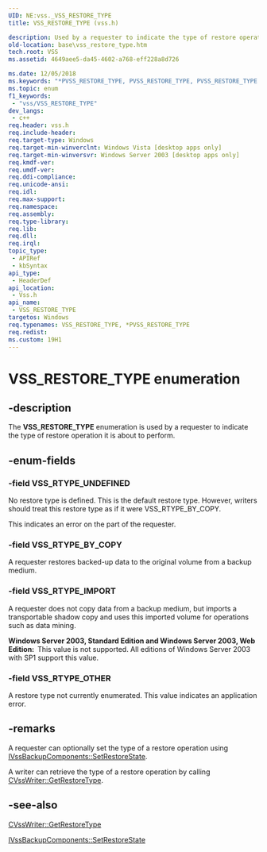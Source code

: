 ```yaml
---
UID: NE:vss._VSS_RESTORE_TYPE
title: VSS_RESTORE_TYPE (vss.h)

description: Used by a requester to indicate the type of restore operation it is about to perform.
old-location: base\vss_restore_type.htm
tech.root: VSS
ms.assetid: 4649aee5-da45-4602-a768-eff228a8d726

ms.date: 12/05/2018
ms.keywords: "*PVSS_RESTORE_TYPE, PVSS_RESTORE_TYPE, PVSS_RESTORE_TYPE enumeration pointer [VSS], VSS_RESTORE_TYPE, VSS_RESTORE_TYPE enumeration [VSS], VSS_RTYPE_BY_COPY, VSS_RTYPE_IMPORT, VSS_RTYPE_OTHER, VSS_RTYPE_UNDEFINED, _win32_vss_restore_type, base.vss_restore_type, vss/PVSS_RESTORE_TYPE, vss/VSS_RESTORE_TYPE, vss/VSS_RTYPE_BY_COPY, vss/VSS_RTYPE_IMPORT, vss/VSS_RTYPE_OTHER, vss/VSS_RTYPE_UNDEFINED"
ms.topic: enum
f1_keywords: 
 - "vss/VSS_RESTORE_TYPE"
dev_langs:
 - c++
req.header: vss.h
req.include-header: 
req.target-type: Windows
req.target-min-winverclnt: Windows Vista [desktop apps only]
req.target-min-winversvr: Windows Server 2003 [desktop apps only]
req.kmdf-ver: 
req.umdf-ver: 
req.ddi-compliance: 
req.unicode-ansi: 
req.idl: 
req.max-support: 
req.namespace: 
req.assembly: 
req.type-library: 
req.lib: 
req.dll: 
req.irql: 
topic_type:
 - APIRef
 - kbSyntax
api_type:
 - HeaderDef
api_location:
 - Vss.h
api_name:
 - VSS_RESTORE_TYPE
targetos: Windows
req.typenames: VSS_RESTORE_TYPE, *PVSS_RESTORE_TYPE
req.redist: 
ms.custom: 19H1
---
```


# VSS_RESTORE_TYPE enumeration


## -description


The <b>VSS_RESTORE_TYPE</b> enumeration is used by a 
    requester to indicate the type of restore operation it is about to perform.


## -enum-fields




### -field VSS_RTYPE_UNDEFINED

No restore type is defined. 
      This is the default restore type. However, writers should treat this restore type as if it were VSS_RTYPE_BY_COPY.

This indicates an error on the part of the requester.


### -field VSS_RTYPE_BY_COPY

A requester restores backed-up data to the original volume from a backup 
      medium.


### -field VSS_RTYPE_IMPORT

A requester does not copy data from a backup medium, but imports a transportable shadow copy and uses this 
      imported volume for operations such as data mining. 
      

<b>Windows Server 2003, Standard Edition and Windows Server 2003, Web Edition:  </b>This value is not supported. All editions of Windows Server 2003 with SP1 support this value.


### -field VSS_RTYPE_OTHER

A restore type not currently enumerated. This value indicates an application error.


## -remarks



A requester can optionally set the type of a restore operation using 
    <a href="https://docs.microsoft.com/windows/desktop/api/vsbackup/nf-vsbackup-ivssbackupcomponents-setrestorestate">IVssBackupComponents::SetRestoreState</a>.

A writer can retrieve the type of a restore operation by calling 
    <a href="https://docs.microsoft.com/windows/desktop/api/vswriter/nf-vswriter-cvsswriter-getrestoretype">CVssWriter::GetRestoreType</a>.




## -see-also




<a href="https://docs.microsoft.com/windows/desktop/api/vswriter/nf-vswriter-cvsswriter-getrestoretype">CVssWriter::GetRestoreType</a>



<a href="https://docs.microsoft.com/windows/desktop/api/vsbackup/nf-vsbackup-ivssbackupcomponents-setrestorestate">IVssBackupComponents::SetRestoreState</a>
 

 

